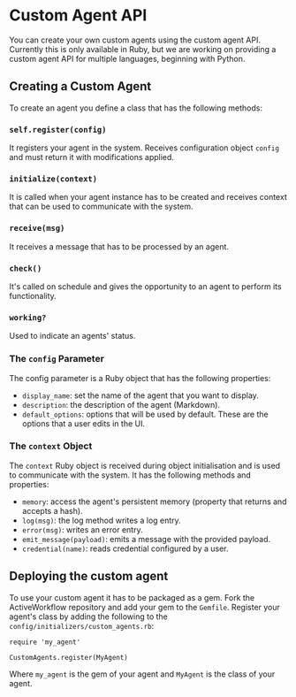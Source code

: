 # Custom Agent API

You can create your own custom agents using the custom agent API. Currently
this is only available in Ruby, but we are working on providing a custom agent
API for multiple languages, beginning with Python.

## Creating a Custom Agent

To create an agent you define a class that has the following methods:

### `self.register(config)`

It registers your agent in the system. Receives configuration object `config`
and must return it with modifications applied.

### `initialize(context)`

It is called when your agent instance has to be created and receives context
that can be used to communicate with the system.

### `receive(msg)`

It receives a message that has to be processed by an agent.

### `check()`

It's called on schedule and gives the opportunity to an agent to perform its functionality.

### `working?`

Used to indicate an agents' status.

### The `config` Parameter

The config parameter is a Ruby object that has the following properties:
  - `display_name`: set the name of the agent that you want to display.
  - `description`: the description of the agent (Markdown).
  - `default_options`: options that will be used by default. These are the options that a user edits in the UI.

### The `context` Object

The `context` Ruby object is received during object initialisation and is used
to communicate with the system. It has the following methods and properties:
  - `memory`: access the agent's persistent memory (property that returns and accepts a hash).
  - `log(msg)`: the log method writes a log entry.
  - `error(msg)`: writes an error entry.
  - `emit_message(payload)`: emits a message with the provided payload.
  - `credential(name)`: reads credential configured by a user.

## Deploying the custom agent

To use your custom agent it has to be packaged as a gem. Fork the
ActiveWorkflow repository and add your gem to the `Gemfile`. Register your
agent's class by adding the following to the
`config/initializers/custom_agents.rb`:

```
require 'my_agent'

CustomAgents.register(MyAgent)
```

Where `my_agent` is the gem of your agent and `MyAgent` is the class of your agent.
